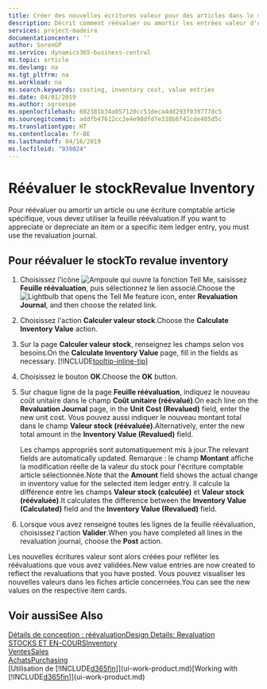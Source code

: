 ```yaml
---
title: Créer des nouvelles écritures valeur pour des articles dans le stock| Microsoft Docs
description: Décrit comment réévaluer ou amortir les entrées valeur d'un ou de plusieurs articles dans le stock en validant leur valeur calculée courante.
services: project-madeira
documentationcenter: ''
author: SorenGP
ms.service: dynamics365-business-central
ms.topic: article
ms.devlang: na
ms.tgt_pltfrm: na
ms.workload: na
ms.search.keywords: costing, inventory cost, value entries
ms.date: 04/01/2019
ms.author: sgroespe
ms.openlocfilehash: 602381b34a057120cc53deca4dd293f939777dc5
ms.sourcegitcommit: addfb47612cc2e4e98dfd7e338b6f41cde405d5c
ms.translationtype: HT
ms.contentlocale: fr-BE
ms.lasthandoff: 04/16/2019
ms.locfileid: "939024"
---
```

# <a name="revalue-inventory"></a><span data-ttu-id="4fca7-103">Réévaluer le stock</span><span class="sxs-lookup"><span data-stu-id="4fca7-103">Revalue Inventory</span></span>
<span data-ttu-id="4fca7-104">Pour réévaluer ou amortir un article ou une écriture comptable article spécifique, vous devez utiliser la feuille réévaluation.</span><span class="sxs-lookup"><span data-stu-id="4fca7-104">If you want to appreciate or depreciate an item or a specific item ledger entry, you must use the revaluation journal.</span></span>

## <a name="to-revalue-inventory"></a><span data-ttu-id="4fca7-105">Pour réévaluer le stock</span><span class="sxs-lookup"><span data-stu-id="4fca7-105">To revalue inventory</span></span>
1. <span data-ttu-id="4fca7-106">Choisissez l'icône ![Ampoule qui ouvre la fonction Tell Me](media/ui-search/search_small.png "Dites-moi ce que vous voulez faire"), saisissez **Feuille réévaluation**, puis sélectionnez le lien associé.</span><span class="sxs-lookup"><span data-stu-id="4fca7-106">Choose the ![Lightbulb that opens the Tell Me feature](media/ui-search/search_small.png "Tell me what you want to do") icon, enter **Revaluation Journal**, and then choose the related link.</span></span>
2. <span data-ttu-id="4fca7-107">Choisissez l'action **Calculer valeur stock**.</span><span class="sxs-lookup"><span data-stu-id="4fca7-107">Choose the **Calculate Inventory Value** action.</span></span>
3. <span data-ttu-id="4fca7-108">Sur la page **Calculer valeur stock**, renseignez les champs selon vos besoins.</span><span class="sxs-lookup"><span data-stu-id="4fca7-108">On the **Calculate Inventory Value** page, fill in the fields as necessary.</span></span> [!INCLUDE[tooltip-inline-tip](includes/tooltip-inline-tip_md.md)]
4. <span data-ttu-id="4fca7-109">Choisissez le bouton **OK**.</span><span class="sxs-lookup"><span data-stu-id="4fca7-109">Choose the **OK** button.</span></span>
5. <span data-ttu-id="4fca7-110">Sur chaque ligne de la page **Feuille réévaluation**, indiquez le nouveau coût unitaire dans le champ **Coût unitaire (réévalué)**.</span><span class="sxs-lookup"><span data-stu-id="4fca7-110">On each line on the **Revaluation Journal** page, in the **Unit Cost (Revalued)** field, enter the new unit cost.</span></span> <span data-ttu-id="4fca7-111">Vous pouvez aussi indiquer le nouveau montant total dans le champ **Valeur stock (réévaluée)**.</span><span class="sxs-lookup"><span data-stu-id="4fca7-111">Alternatively, enter the new total amount in the **Inventory Value (Revalued)** field.</span></span>

    <span data-ttu-id="4fca7-112">Les champs appropriés sont automatiquement mis à jour.</span><span class="sxs-lookup"><span data-stu-id="4fca7-112">The relevant fields are automatically updated.</span></span> <span data-ttu-id="4fca7-113">Remarque : le champ **Montant** affiche la modification réelle de la valeur du stock pour l'écriture comptable article sélectionnée.</span><span class="sxs-lookup"><span data-stu-id="4fca7-113">Note that the **Amount** field shows the actual change in inventory value for the selected item ledger entry.</span></span> <span data-ttu-id="4fca7-114">Il calcule la différence entre les champs **Valeur stock (calculée)** et **Valeur stock (réévaluée)**.</span><span class="sxs-lookup"><span data-stu-id="4fca7-114">It calculates the difference between the **Inventory Value (Calculated)** field and the **Inventory Value (Revalued)** field.</span></span>
6. <span data-ttu-id="4fca7-115">Lorsque vous avez renseigné toutes les lignes de la feuille réévaluation, choisissez l'action **Valider**.</span><span class="sxs-lookup"><span data-stu-id="4fca7-115">When you have completed all lines in the revaluation journal, choose the **Post** action.</span></span>

<span data-ttu-id="4fca7-116">Les nouvelles écritures valeur sont alors créées pour refléter les réévaluations que vous avez validées.</span><span class="sxs-lookup"><span data-stu-id="4fca7-116">New value entries are now created to reflect the revaluations that you have posted.</span></span> <span data-ttu-id="4fca7-117">Vous pouvez visualiser les nouvelles valeurs dans les fiches article concernées.</span><span class="sxs-lookup"><span data-stu-id="4fca7-117">You can see the new values on the respective item cards.</span></span>

## <a name="see-also"></a><span data-ttu-id="4fca7-118">Voir aussi</span><span class="sxs-lookup"><span data-stu-id="4fca7-118">See Also</span></span>
[<span data-ttu-id="4fca7-119">Détails de conception : réévaluation</span><span class="sxs-lookup"><span data-stu-id="4fca7-119">Design Details: Revaluation</span></span>](design-details-revaluation.md)  
[<span data-ttu-id="4fca7-120">STOCKS ET EN-COURS</span><span class="sxs-lookup"><span data-stu-id="4fca7-120">Inventory</span></span>](inventory-manage-inventory.md)  
[<span data-ttu-id="4fca7-121">Ventes</span><span class="sxs-lookup"><span data-stu-id="4fca7-121">Sales</span></span>](sales-manage-sales.md)  
[<span data-ttu-id="4fca7-122">Achats</span><span class="sxs-lookup"><span data-stu-id="4fca7-122">Purchasing</span></span>](purchasing-manage-purchasing.md)  
<span data-ttu-id="4fca7-123">[Utilisation de [!INCLUDE[d365fin](includes/d365fin_md.md)]](ui-work-product.md)</span><span class="sxs-lookup"><span data-stu-id="4fca7-123">[Working with [!INCLUDE[d365fin](includes/d365fin_md.md)]](ui-work-product.md)</span></span>
